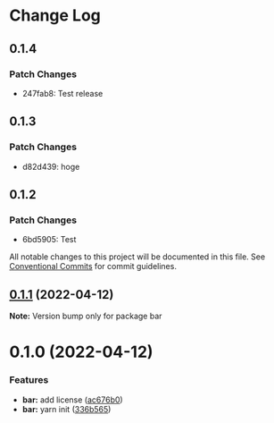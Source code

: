 # Change Log

## 0.1.4

### Patch Changes

- 247fab8: Test release

## 0.1.3

### Patch Changes

- d82d439: hoge

## 0.1.2

### Patch Changes

- 6bd5905: Test

All notable changes to this project will be documented in this file.
See [Conventional Commits](https://conventionalcommits.org) for commit guidelines.

## [0.1.1](https://github.com/NotFounds/monorepo-exp/compare/bar@0.1.0...bar@0.1.1) (2022-04-12)

**Note:** Version bump only for package bar

# 0.1.0 (2022-04-12)

### Features

- **bar:** add license ([ac676b0](https://github.com/NotFounds/monorepo-exp/commit/ac676b059edd9f08b2287f8422a1f00c992a4e63))
- **bar:** yarn init ([336b565](https://github.com/NotFounds/monorepo-exp/commit/336b565b13bdbf05b96175025e7fd37563126a2a))

